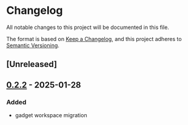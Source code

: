 # Changelog

All notable changes to this project will be documented in this file.

The format is based on [Keep a Changelog](https://keepachangelog.com/en/1.0.0/),
and this project adheres to [Semantic Versioning](https://semver.org/spec/v2.0.0.html).

## [Unreleased]

## [0.2.2](https://github.com/tangle-network/gadget/compare/blueprint-metadata-v0.2.1...blueprint-metadata-v0.2.2) - 2025-01-28

### Added

- gadget workspace migration
